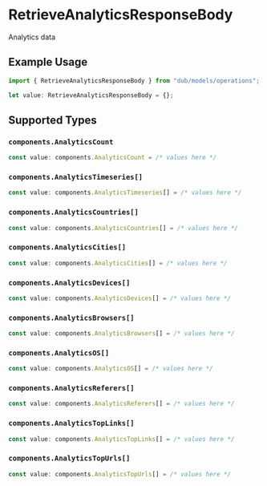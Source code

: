 # RetrieveAnalyticsResponseBody

Analytics data

## Example Usage

```typescript
import { RetrieveAnalyticsResponseBody } from "dub/models/operations";

let value: RetrieveAnalyticsResponseBody = {};
```

## Supported Types

### `components.AnalyticsCount`

```typescript
const value: components.AnalyticsCount = /* values here */
```

### `components.AnalyticsTimeseries[]`

```typescript
const value: components.AnalyticsTimeseries[] = /* values here */
```

### `components.AnalyticsCountries[]`

```typescript
const value: components.AnalyticsCountries[] = /* values here */
```

### `components.AnalyticsCities[]`

```typescript
const value: components.AnalyticsCities[] = /* values here */
```

### `components.AnalyticsDevices[]`

```typescript
const value: components.AnalyticsDevices[] = /* values here */
```

### `components.AnalyticsBrowsers[]`

```typescript
const value: components.AnalyticsBrowsers[] = /* values here */
```

### `components.AnalyticsOS[]`

```typescript
const value: components.AnalyticsOS[] = /* values here */
```

### `components.AnalyticsReferers[]`

```typescript
const value: components.AnalyticsReferers[] = /* values here */
```

### `components.AnalyticsTopLinks[]`

```typescript
const value: components.AnalyticsTopLinks[] = /* values here */
```

### `components.AnalyticsTopUrls[]`

```typescript
const value: components.AnalyticsTopUrls[] = /* values here */
```


